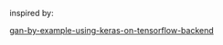 inspired by:

[gan-by-example-using-keras-on-tensorflow-backend](http://medium.com/towards-data-science/gan-by-example-using-keras-on-tensorflow-backend-1a6d515a60d0)
